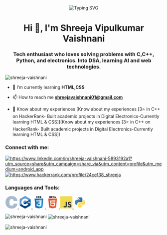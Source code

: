<!-- Typing Banner -->
<div align="center">
  <img src="https://readme-typing-svg.vercel.app?font=Fira+Code&size=26&pause=1600&color=00FFC3&center=true&vCenter=true&width=1000&lines=Hi%2C+I'm+Urval+%F0%9F%91%8B;Welcome+to+my+GitHub+Universe+%F0%9F%9A%80" alt="Typing SVG" />
</div>
<h1 align="center">Hi 👋, I'm Shreeja Vipulkumar Vaishnani</h1>
<h3 align="center">Tech enthusiast who loves solving problems with C,C++, Python, and electronics. Into DSA, learning AI and web technologies.</h3>

<p align="left"> <img src="https://komarev.com/ghpvc/?username=shreeja-vaishnani&label=Profile%20views&color=0e75b6&style=flat" alt="shreeja-vaishnani" /> </p>

- 🌱 I’m currently learning **HTML,CSS**

- 📫 How to reach me **shreejavaishnani01@gmail.com**

- 📄 Know about my experiences [Know about my experiences [3⭐ in C++ on HackerRank- Built academic projects in Digital Electronics-Currently learning HTML & CSS]](Know about my experiences [3⭐ in C++ on HackerRank- Built academic projects in Digital Electronics-Currently learning HTML & CSS])

<h3 align="left">Connect with me:</h3>
<p align="left">
<a href="https://linkedin.com/in/https://www.linkedin.com/in/shreeja-vaishnani-5893192a1?utm_source=share&utm_campaign=share_via&utm_content=profile&utm_medium=android_app" target="blank"><img align="center" src="https://raw.githubusercontent.com/rahuldkjain/github-profile-readme-generator/master/src/images/icons/Social/linked-in-alt.svg" alt="https://www.linkedin.com/in/shreeja-vaishnani-5893192a1?utm_source=share&utm_campaign=share_via&utm_content=profile&utm_medium=android_app" height="30" width="40" /></a>
<a href="https://www.hackerrank.com/https://www.hackerrank.com/profile/24ce138_shreeja" target="blank"><img align="center" src="https://raw.githubusercontent.com/rahuldkjain/github-profile-readme-generator/master/src/images/icons/Social/hackerrank.svg" alt="https://www.hackerrank.com/profile/24ce138_shreeja" height="30" width="40" /></a>
</p>

<h3 align="left">Languages and Tools:</h3>
<p align="left"> <a href="https://www.cprogramming.com/" target="_blank" rel="noreferrer"> <img src="https://raw.githubusercontent.com/devicons/devicon/master/icons/c/c-original.svg" alt="c" width="40" height="40"/> </a> <a href="https://www.w3schools.com/cpp/" target="_blank" rel="noreferrer"> <img src="https://raw.githubusercontent.com/devicons/devicon/master/icons/cplusplus/cplusplus-original.svg" alt="cplusplus" width="40" height="40"/> </a> <a href="https://www.w3schools.com/css/" target="_blank" rel="noreferrer"> <img src="https://raw.githubusercontent.com/devicons/devicon/master/icons/css3/css3-original-wordmark.svg" alt="css3" width="40" height="40"/> </a> <a href="https://www.w3.org/html/" target="_blank" rel="noreferrer"> <img src="https://raw.githubusercontent.com/devicons/devicon/master/icons/html5/html5-original-wordmark.svg" alt="html5" width="40" height="40"/> </a> <a href="https://developer.mozilla.org/en-US/docs/Web/JavaScript" target="_blank" rel="noreferrer"> <img src="https://raw.githubusercontent.com/devicons/devicon/master/icons/javascript/javascript-original.svg" alt="javascript" width="40" height="40"/> </a> <a href="https://www.python.org" target="_blank" rel="noreferrer"> <img src="https://raw.githubusercontent.com/devicons/devicon/master/icons/python/python-original.svg" alt="python" width="40" height="40"/> </a> </p>

<p><img align="left" src="https://github-readme-stats.vercel.app/api/top-langs?username=shreeja-vaishnani&show_icons=true&locale=en&layout=compact" alt="shreeja-vaishnani" /></p>

<p>&nbsp;<img align="center" src="https://github-readme-stats.vercel.app/api?username=shreeja-vaishnani&show_icons=true&locale=en" alt="shreeja-vaishnani" /></p>

<p><img align="center" src="https://github-readme-streak-stats.herokuapp.com/?user=shreeja-vaishnani&" alt="shreeja-vaishnani" /></p>

